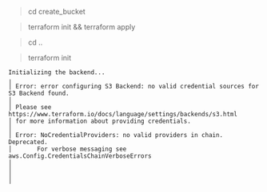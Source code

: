 
> cd create_bucket

> terraform init && terraform apply

> cd ..

> terraform init
```
Initializing the backend...
╷
│ Error: error configuring S3 Backend: no valid credential sources for S3 Backend found.
│ 
│ Please see https://www.terraform.io/docs/language/settings/backends/s3.html
│ for more information about providing credentials.
│ 
│ Error: NoCredentialProviders: no valid providers in chain. Deprecated.
│       For verbose messaging see aws.Config.CredentialsChainVerboseErrors
│ 
│ 
│ 
╵
```